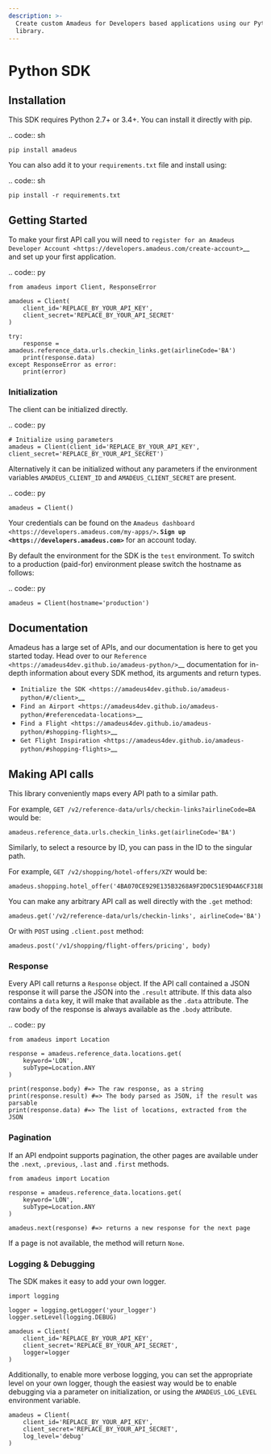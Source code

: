 ```yaml
---
description: >-
  Create custom Amadeus for Developers based applications using our Python
  library.
---
```


# Python SDK

## Installation

This SDK requires Python 2.7+ or 3.4+. You can install it directly with pip.

.. code:: sh

```text
pip install amadeus
```

You can also add it to your `requirements.txt` file and install using:

.. code:: sh

```text
pip install -r requirements.txt
```

## Getting Started

To make your first API call you will need to `register for an Amadeus Developer Account <https://developers.amadeus.com/create-account>`\_\_ and set up your first application.

.. code:: py

```text
from amadeus import Client, ResponseError

amadeus = Client(
    client_id='REPLACE_BY_YOUR_API_KEY',
    client_secret='REPLACE_BY_YOUR_API_SECRET'
)

try:
    response = amadeus.reference_data.urls.checkin_links.get(airlineCode='BA')
    print(response.data)
except ResponseError as error:
    print(error)
```

### Initialization

The client can be initialized directly.

.. code:: py

```text
# Initialize using parameters
amadeus = Client(client_id='REPLACE_BY_YOUR_API_KEY', client_secret='REPLACE_BY_YOUR_API_SECRET')
```

Alternatively it can be initialized without any parameters if the environment variables `AMADEUS_CLIENT_ID` and `AMADEUS_CLIENT_SECRET` are present.

.. code:: py

```text
amadeus = Client()
```

Your credentials can be found on the `Amadeus dashboard <https://developers.amadeus.com/my-apps/>`**. `Sign up <https://developers.amadeus.com>`** for an account today.

By default the environment for the SDK is the `test` environment. To switch to a production \(paid-for\) environment please switch the hostname as follows:

.. code:: py

```text
amadeus = Client(hostname='production')
```

## Documentation

Amadeus has a large set of APIs, and our documentation is here to get you started today. Head over to our `Reference <https://amadeus4dev.github.io/amadeus-python/>`\_\_ documentation for in-depth information about every SDK method, its arguments and return types.

* `Initialize the SDK <https://amadeus4dev.github.io/amadeus-python/#/client>`\_\_
* `Find an Airport <https://amadeus4dev.github.io/amadeus-python/#referencedata-locations>`\_\_
* `Find a Flight <https://amadeus4dev.github.io/amadeus-python/#shopping-flights>`\_\_
* `Get Flight Inspiration <https://amadeus4dev.github.io/amadeus-python/#shopping-flights>`\_\_

## Making API calls

This library conveniently maps every API path to a similar path.

For example, `GET /v2/reference-data/urls/checkin-links?airlineCode=BA` would be:

```text
amadeus.reference_data.urls.checkin_links.get(airlineCode='BA')
```

Similarly, to select a resource by ID, you can pass in the ID to the singular path.

For example, `GET /v2/shopping/hotel-offers/XZY` would be:

```text
amadeus.shopping.hotel_offer('4BA070CE929E135B3268A9F2D0C51E9D4A6CF318BA10485322FA2C7E78C7852E').get()
```

You can make any arbitrary API call as well directly with the `.get` method:

```text
amadeus.get('/v2/reference-data/urls/checkin-links', airlineCode='BA')
```

Or with `POST` using `.client.post` method:

```text
amadeus.post('/v1/shopping/flight-offers/pricing', body)
```

### Response

Every API call returns a `Response` object. If the API call contained a JSON response it will parse the JSON into the `.result` attribute. If this data also contains a `data` key, it will make that available as the `.data` attribute. The raw body of the response is always available as the `.body` attribute.

.. code:: py

```text
from amadeus import Location

response = amadeus.reference_data.locations.get(
    keyword='LON',
    subType=Location.ANY
)

print(response.body) #=> The raw response, as a string
print(response.result) #=> The body parsed as JSON, if the result was parsable
print(response.data) #=> The list of locations, extracted from the JSON
```

### Pagination

If an API endpoint supports pagination, the other pages are available under the `.next`, `.previous`, `.last` and `.first` methods.

```text
from amadeus import Location

response = amadeus.reference_data.locations.get(
    keyword='LON',
    subType=Location.ANY
)

amadeus.next(response) #=> returns a new response for the next page
```

If a page is not available, the method will return `None`.

### Logging & Debugging

The SDK makes it easy to add your own logger.

```text
import logging

logger = logging.getLogger('your_logger')
logger.setLevel(logging.DEBUG)

amadeus = Client(
    client_id='REPLACE_BY_YOUR_API_KEY',
    client_secret='REPLACE_BY_YOUR_API_SECRET',
    logger=logger
)
```

Additionally, to enable more verbose logging, you can set the appropriate level on your own logger, though the easiest way would be to enable debugging via a parameter on initialization, or using the `AMADEUS_LOG_LEVEL` environment variable.

```text
amadeus = Client(
    client_id='REPLACE_BY_YOUR_API_KEY',
    client_secret='REPLACE_BY_YOUR_API_SECRET',
    log_level='debug'
)
```

